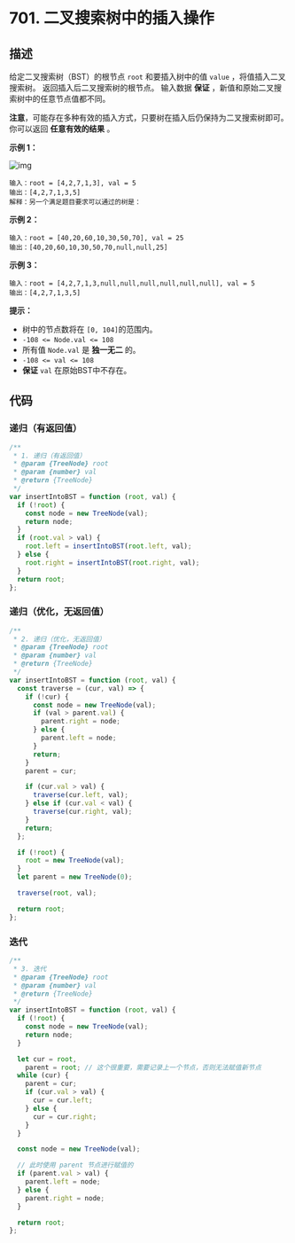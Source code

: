 # 701. 二叉搜索树中的插入操作

## 描述

给定二叉搜索树（BST）的根节点 `root` 和要插入树中的值 `value` ，将值插入二叉搜索树。 返回插入后二叉搜索树的根节点。 输入数据 **保证** ，新值和原始二叉搜索树中的任意节点值都不同。

**注意**，可能存在多种有效的插入方式，只要树在插入后仍保持为二叉搜索树即可。 你可以返回 **任意有效的结果** 。

 

**示例 1：**

![img](https://qiniucloud.qishilong.space/images/insertbst.jpg)

```
输入：root = [4,2,7,1,3], val = 5
输出：[4,2,7,1,3,5]
解释：另一个满足题目要求可以通过的树是：
```

**示例 2：**

```
输入：root = [40,20,60,10,30,50,70], val = 25
输出：[40,20,60,10,30,50,70,null,null,25]
```

**示例 3：**

```
输入：root = [4,2,7,1,3,null,null,null,null,null,null], val = 5
输出：[4,2,7,1,3,5]
```

 

**提示：**

-   树中的节点数将在 `[0, 104]`的范围内。
-   `-108 <= Node.val <= 108`
-   所有值 `Node.val` 是 **独一无二** 的。
-   `-108 <= val <= 108`
-   **保证** `val` 在原始BST中不存在。

## 代码

### 递归（有返回值）

```js
/**
 * 1. 递归（有返回值）
 * @param {TreeNode} root
 * @param {number} val
 * @return {TreeNode}
 */
var insertIntoBST = function (root, val) {
  if (!root) {
    const node = new TreeNode(val);
    return node;
  }
  if (root.val > val) {
    root.left = insertIntoBST(root.left, val);
  } else {
    root.right = insertIntoBST(root.right, val);
  }
  return root;
};
```

### 递归（优化，无返回值）

```js
/**
 * 2. 递归（优化，无返回值）
 * @param {TreeNode} root
 * @param {number} val
 * @return {TreeNode}
 */
var insertIntoBST = function (root, val) {
  const traverse = (cur, val) => {
    if (!cur) {
      const node = new TreeNode(val);
      if (val > parent.val) {
        parent.right = node;
      } else {
        parent.left = node;
      }
      return;
    }
    parent = cur;

    if (cur.val > val) {
      traverse(cur.left, val);
    } else if (cur.val < val) {
      traverse(cur.right, val);
    }
    return;
  };

  if (!root) {
    root = new TreeNode(val);
  }
  let parent = new TreeNode(0);

  traverse(root, val);

  return root;
};
```

### 迭代

```js
/**
 * 3. 迭代
 * @param {TreeNode} root
 * @param {number} val
 * @return {TreeNode}
 */
var insertIntoBST = function (root, val) {
  if (!root) {
    const node = new TreeNode(val);
    return node;
  }

  let cur = root,
    parent = root; // 这个很重要，需要记录上一个节点，否则无法赋值新节点
  while (cur) {
    parent = cur;
    if (cur.val > val) {
      cur = cur.left;
    } else {
      cur = cur.right;
    }
  }

  const node = new TreeNode(val);

  // 此时使用 parent 节点进行赋值的
  if (parent.val > val) {
    parent.left = node;
  } else {
    parent.right = node;
  }

  return root;
};
```

